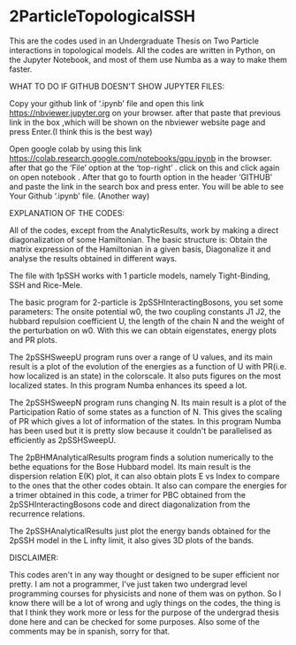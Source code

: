 # 2ParticleTopologicalSSH
This are the codes used in an Undergraduate Thesis on Two Particle interactions in topological models.
All the codes are written in Python, on the Jupyter Notebook, and most of them use Numba as a way to make them faster.

WHAT TO DO IF GITHUB DOESN'T SHOW JUPYTER FILES:

Copy your github link of ‘.ipynb’ file and open this link https://nbviewer.jupyter.org on your browser. after that paste that previous link in the box ,which will be shown on the nbviewer website page and press Enter.(I think this is the best way)

Open google colab by using this link https://colab.research.google.com/notebooks/gpu.ipynb in the browser. after that go the ‘File’ option at the ‘top-right’ . click on this and click again on open notebook . After that go to fourth option in the header ‘GITHUB’ and paste the link in the search box and press enter. You will be able to see Your Github ‘.ipynb’ file. (Another way)


EXPLANATION OF THE CODES:

All of the codes, except from the AnalyticResults, work by making a direct diagonalization of some Hamiltonian. The basic structure is: Obtain the matrix expression of the Hamiltonian in a given basis, Diagonalize it and analyse the results obtained in different ways.

The file with 1pSSH works with 1 particle models, namely Tight-Binding, SSH and Rice-Mele.

The basic program for 2-particle is 2pSSHInteractingBosons, you set some parameters: The onsite potential w0, the two coupling constants J1 J2, the hubbard repulsion coefficient U, the length of the chain N and the weight of the perturbation on w0. With this we can obtain eigenstates, energy plots and PR plots.

The 2pSSHSweepU program runs over a range of U values, and its main result is a plot of the evolution of the energies as a function of U with PR(i.e. how localized is an state) in the colorscale. It also puts figures on the most localized states. In this program Numba enhances its speed a lot.

The 2pSSHSweepN program runs changing N. Its main result is a plot of the Participation Ratio of some states as a function of N. This gives the scaling of PR which gives a lot of information of the states. In this program Numba has been used but it is pretty slow because it couldn't be parallelised as efficiently as 2pSSHSweepU.

The 2pBHMAnalyticalResults program finds a solution numerically to the bethe equations for the Bose Hubbard model. Its main result is the dispersion relation E(K) plot, it can also obtain plots E vs Index to compare to the ones that the other codes obtain. It also can compare the energies for a trimer obtained in this code, a trimer for PBC obtained from the 2pSSHInteractingBosons code and direct diagonalization from the recurrence relations.

The 2pSSHAnalyticalResults just plot the energy bands obtained for the 2pSSH model in the L infty limit, it also gives 3D plots of the bands.


DISCLAIMER:

This codes aren't in any way thought or designed to be super efficient nor pretty. I am not a programmer, I've just taken two undergrad level programming courses for physicists and none of them was on python. So I know there will be a lot of wrong and ugly things on the codes, the thing is that I think they work more or less for the purpose of the undergrad thesis done here and can be checked for some purposes. Also some of the comments may be in spanish, sorry for that.
